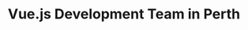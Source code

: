 ---
title: Vue.js Development Team in Perth
permalink: /landings/locations/perth/developer/vue-js
technology: Vue.js
location: Perth
---